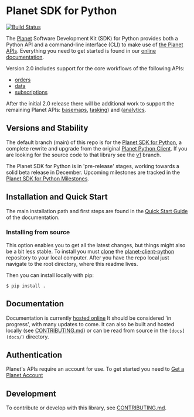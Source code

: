 # Planet SDK for Python

[![Build Status](https://travis-ci.org/planetlabs/planet-client-python.svg?branch=master)](https://travis-ci.org/planetlabs/planet-client-python)

The [Planet](https://planet.com) Software Development Kit (SDK) for Python
provides both a Python API and a command-line interface (CLI)
to make use of [the Planet APIs](https://developers.planet.com/docs/apis/).
Everything you need to get started is found in our 
[online documentation](https://planet-sdk-for-python-v2.readthedocs.io/en/latest/).

Version 2.0 includes support for the core workflows of the following APIs:

* [orders](https://developers.planet.com/docs/orders/)
* [data](https://developers.planet.com/docs/data/)
* [subscriptions](https://developers.planet.com/docs/subscriptions/)

After the initial 2.0 release there will be additional work to support the 
remaining Planet APIs: [basemaps](https://developers.planet.com/docs/basemaps/),
[tasking](https://developers.planet.com/docs/tasking/)) and 
([analytics](https://developers.planet.com/docs/analytics/).

## Versions and Stability

The default branch (main) of this repo is for the [Planet SDK for 
Python](https://github.com/planetlabs/planet-client-python/projects/2),
a complete rewrite and upgrade from the original [Planet Python 
Client](https://developers.planet.com/docs/pythonclient/). If you 
are looking for the source code to that library see the 
[v1](https://github.com/planetlabs/planet-client-python/tree/v1) branch.

The Planet SDK for Python is in 'pre-release' stages, working towards a solid
beta release in December. Upcoming milestones are tracked in the [Planet SDK 
for Python Milestones](https://github.com/planetlabs/planet-client-python/milestones).  

## Installation and Quick Start

The main installation path and first steps are found in the 
[Quick Start Guide](https://planet-sdk-for-python-v2.readthedocs.io/en/latest/get-started/quick-start-guide/)
of the documentation.

### Installing from source

This option enables you to get all the latest changes, but things might also be a bit less stable.
To install you must [clone](https://docs.github.com/en/repositories/creating-and-managing-repositories/cloning-a-repository)
the [planet-client-python](https://github.com/planetlabs/planet-client-python) repository 
to your local computer. After you have the repo local just navigate to the root
directory, where this readme lives.

Then you can install locally with pip:

```console
$ pip install . 
```

## Documentation

Documentation is currently [hosted online](https://planet-sdk-for-python-v2.readthedocs.io/en/latest/)
It should be considered 'in progress', with many updates to come. It can also
be built and hosted locally (see [CONTRIBUTING.md](CONTRIBUTING.md)) or can be 
read from source in the `[docs](docs/)` directory.

## Authentication

Planet's APIs require an account for use. To get started you need to 
[Get a Planet Account](https://planet-sdk-for-python-v2.readthedocs.io/en/latest/get-started/get-your-planet-account/)

## Development

To contribute or develop with this library, see
[CONTRIBUTING.md](CONTRIBUTING.md).
